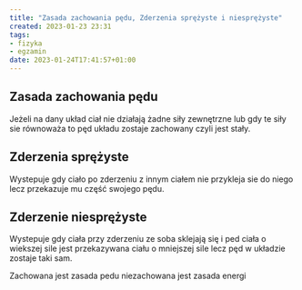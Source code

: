 ```yaml
---
title: "Zasada zachowania pędu, Zderzenia sprężyste i niesprężyste"
created: 2023-01-23 23:31
tags:
- fizyka
- egzamin
date: 2023-01-24T17:41:57+01:00
---
```


## Zasada zachowania pędu

Jeżeli na dany układ ciał nie działają żadne siły zewnętrzne lub gdy te siły sie równoważa to pęd układu zostaje zachowany czyli jest stały.

## Zderzenia sprężyste

Wystepuje gdy ciało po zderzeniu z innym ciałem nie przykleja sie do niego lecz przekazuje mu część swojego pędu.

## Zderzenie niesprężyste

Wystepuje gdy ciała przy zderzeniu ze soba sklejają się i ped ciała o wiekszej sile jest przekazywana ciału o mniejszej sile lecz pęd w układzie zostaje taki sam. 

Zachowana jest zasada pedu 
niezachowana jest zasada energi
